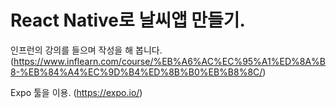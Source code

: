 # React Native로 날씨앱 만들기.

인프런의 강의를 들으며 작성을 해 봅니다.
(https://www.inflearn.com/course/%EB%A6%AC%EC%95%A1%ED%8A%B8-%EB%84%A4%EC%9D%B4%ED%8B%B0%EB%B8%8C/)

Expo 툴을 이용.
(https://expo.io/)
